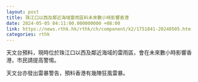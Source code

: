 ```yaml
---
layout: post
title: 珠江口以西及鄰近海域雷雨區料未來數小時影響香港
date: 2024-05-05 04:11:00.000000000 +08:00
link: https://news.rthk.hk/rthk/ch/component/k2/1751841-20240505.htm
categories: rthk
---
```


天文台預料，現時位於珠江口以西及鄰近海域的雷雨區，會在未來數小時影響香港，市民請提高警惕。

天文台亦發出雷暴警告，預料香港有幾陣狂風雷暴。
